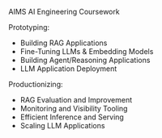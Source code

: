 
AIMS AI Engineering Coursework

Prototyping:
- Building RAG Applications
- Fine-Tuning LLMs & Embedding Models
- Building Agent/Reasoning Applications
- LLM Application Deployment

Productionizing:
- RAG Evaluation and Improvement
- Monitoring and Visibility Tooling
- Efficient Inference and Serving
- Scaling LLM Applications
